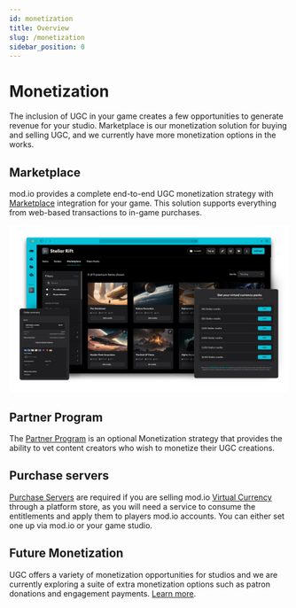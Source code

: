 ```yaml
---
id: monetization
title: Overview
slug: /monetization
sidebar_position: 0
---
```


# Monetization

The inclusion of UGC in your game creates a few opportunities to generate revenue for your studio. Marketplace is our monetization solution for buying and selling UGC, and we currently have more monetization options in the works.

## Marketplace

mod.io provides a complete end-to-end UGC monetization strategy with [Marketplace](/monetization/marketplace) integration for your game. This solution supports everything from web-based transactions to in-game purchases.

![Marketplace Dashboard](img/marketplace-highlights.png)

## Partner Program

The [Partner Program](/monetization/partner) is an optional Monetization strategy that provides the ability to vet content creators who wish to monetize their UGC creations.

## Purchase servers

[Purchase Servers](/monetization/purchase-servers) are required if you are selling mod.io [Virtual Currency](/monetization/how-it-works) through a platform store, as you will need a service to consume the entitlements and apply them to players mod.io accounts. You can either set one up via mod.io or your game studio.

## Future Monetization

UGC offers a variety of monetization opportunities for studios and we are currently exploring a suite of extra monetization options such as patron donations and engagement payments. [Learn more](/monetization/next-steps#future-features).